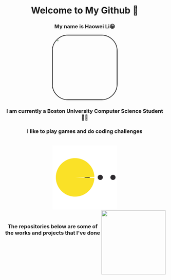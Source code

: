 
<h1 align="center">Welcome to My Github 👋</h1>

<h3 align="center" > My name is Haowei Li😀</h3>
<p align="center">
  <img   style = "height:200px; width: 200px;border: solid 2px; border-radius: 50px;" 
       src="https://www.uaspire.org/CMSPages/GetFile.aspx?guid=ef6cdd3e-5c25-4ff0-bee1-8006d922e850" >
</p>
<h3 align="center" > I am currently a Boston University Computer Science Student	🧑‍🎓</h3>
<h3 align="center"> I like to play games and do coding challenges</h3>
<div align="center">
	<br>
	<img src="https://raw.githubusercontent.com/Aniket965/Aniket965/master/pacman.svg?sanitize=true" width="200" height="200">
	<br>
	<img align="right"  style = "height:200px; width: 200px;" src="https://media.giphy.com/media/vFKqnCdLPNOKc/giphy.gif" width="40" height="40" />
	<br>
</div>
<h3 align="center">The repositories below are some of the works and projects that I've done</h3>

